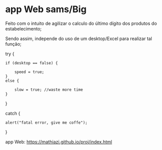 # app Web sams/Big

Feito com o intuito de agilizar o calculo do último dígito dos produtos do estabelecimento;

Sendo assim, independe do uso de um desktop/Excel para realizar tal função;


try {

    if (desktop == false) {

        speed = true;
    }
    else {
    
        slow = true; //waste more time
    }
}

catch {
    
    alert("fatal error, give me coffe");
}

app Web: https://mathiazi.github.io/proj/index.html
